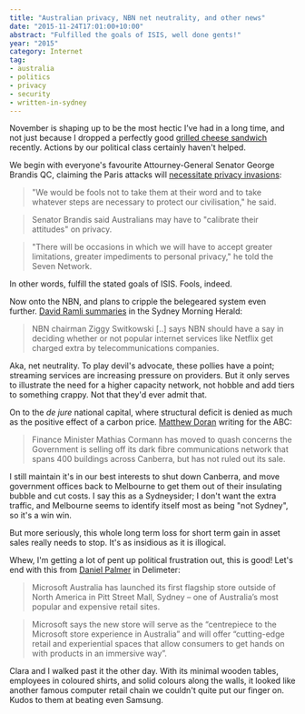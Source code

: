 ```yaml
---
title: "Australian privacy, NBN net neutrality, and other news"
date: "2015-11-24T17:01:00+10:00"
abstract: "Fulfilled the goals of ISIS, well done gents!"
year: "2015"
category: Internet
tag:
- australia
- politics
- privacy
- security
- written-in-sydney
---
```

November is shaping up to be the most hectic I’ve had in a long time, and not just because I dropped a perfectly good [grilled cheese sandwich](https://rubenerd.com/tag/grilled-cheese-sandwiches/) recently. Actions by our political class certainly haven't helped.  

We begin with everyone's favourite Attourney-General Senator George Brandis QC, claiming the Paris attacks will [necessitate privacy invasions](http://www.sbs.com.au/news/article/2015/11/18/australia-war-brandis):

> "We would be fools not to take them at their word and to take whatever steps are necessary to protect our civilisation," he said.

> Senator Brandis said Australians may have to "calibrate their attitudes" on privacy.

> "There will be occasions in which we will have to accept greater limitations, greater impediments to personal privacy," he told the Seven Network.

In other words, fulfill the stated goals of ISIS. Fools, indeed.

Now onto the NBN, and plans to cripple the belegeared system even further. [David Ramli summaries](http://www.smh.com.au/business/nbn-chairman-ziggy-switkowski-wants-to-talk-about-net-neutrality-20151121-gl4s8n.html) in the Sydney Morning Herald:

> NBN chairman Ziggy Switkowski [..] says NBN should have a say in deciding whether or not popular internet services like Netflix get charged extra by telecommunications companies.

Aka, net neutrality. To play devil's advocate, these pollies have a point; streaming services are increasing pressure on providers. But it only serves to illustrate the need for a higher capacity network, not hobble and add tiers to something crappy. Not that they'd ever admit that.

On to the *de jure* national capital, where structural deficit is denied as much as the positive effect of a carbon price. [Matthew Doran](http://www.abc.net.au/news/2015-11-24/cormann-quashes-concerns-government-selling-icon/6969080) writing for the ABC:

> Finance Minister Mathias Cormann has moved to quash concerns the Government is selling off its dark fibre communications network that spans 400 buildings across Canberra, but has not ruled out its sale.

I still maintain it's in our best interests to shut down Canberra, and move government offices back to Melbourne to get them out of their insulating bubble and cut costs. I say this as a Sydneysider; I don't want the extra traffic, and Melbourne seems to identify itself most as being "not Sydney", so it's a win win.

But more seriously, this whole long term loss for short term gain in asset sales really needs to stop. It's as insidious as it is illogical.

Whew, I'm getting a lot of pent up political frustration out, this is good! Let's end with this from [Daniel Palmer](https://delimiter.com.au/2015/11/16/microsoft-launches-flagship-store-sydneys-pitt-st-mall/) in Delimeter:

>Microsoft Australia has launched its first flagship store outside of North America in Pitt Street Mall, Sydney – one of Australia’s most popular and expensive retail sites.

> Microsoft says the new store will serve as the “centrepiece to the Microsoft store experience in Australia” and will offer “cutting-edge retail and experiential spaces that allow consumers to get hands on with products in an immersive way”.

Clara and I walked past it the other day. With its minimal wooden tables, employees in coloured shirts, and solid colours along the walls, it looked like another famous computer retail chain we couldn't quite put our finger on. Kudos to them at beating even Samsung.


